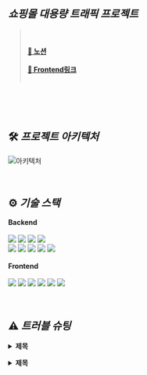 ## **_쇼핑몰 대용량 트래픽 프로젝트_**
><br/><br/>
>**[📎 노션](https://www.notion.so/OrderSearch-11ef1dbc148444b8b55efaa4d9f1775b)**<br/><br/>
>**[📎 Frontend링크](https://github.com/NewsSearch999/Frontend)**<br/><br/>

<br/>


<br/>


<br/>

## 🛠️ **_프로젝트 아키텍처_**
![아키텍처](https://user-images.githubusercontent.com/98438390/223332277-73421e00-f63f-4786-872b-66239e235a2d.png)


<br/>



## ⚙️ **_기술 스택_**

**Backend**<br /><br />
<img src="https://img.shields.io/badge/Nest.js-E0234E?style=for-the-badge&logo=NestJS&logoColor=white">
<img src="https://img.shields.io/badge/TypeScript-3178C6?style=for-the-badge&logo=TypeScript&logoColor=black">
<img src="https://img.shields.io/badge/Amazon RDS-527FFF?style=for-the-badge&logo=Amazon RDS&logoColor=white">
<img src="https://img.shields.io/badge/MySQL-4479A1?style=for-the-badge&logo=MySQL&logoColor=white">
<br/>
<img src="https://img.shields.io/badge/Amazon ECS-FF9900?style=for-the-badge&logo=Amazon ECS&logoColor=white">
<img src="https://img.shields.io/badge/AWS Fargate-FF9900?style=for-the-badge&logo=AWS Fargate&logoColor=white">
<img src="https://img.shields.io/badge/Docker-2496ED?style=for-the-badge&logo=Docker&logoColor=white">
<img src="https://img.shields.io/badge/GitHub-181717?style=for-the-badge&logo=GitHub&logoColor=white">
<img src="https://img.shields.io/badge/GitHub Actions-2088FF?style=for-the-badge&logo=GitHub Actions&logoColor=white">
<br/><br />
**Frontend**<br /><br />
<img src="https://img.shields.io/badge/React-61DAFB?style=for-the-badge&logo=React&logoColor=white">
<img src="https://img.shields.io/badge/TypeScript-3178C6?style=for-the-badge&logo=TypeScript&logoColor=black">
<img src="https://img.shields.io/badge/styled-components-DB7093?style=for-the-badge&logo=styled-components&logoColor=white">
<img src="https://img.shields.io/badge/JSON Web Tokens-000000?style=for-the-badge&logo=JSON Web Tokens&logoColor=white">
<img src="https://img.shields.io/badge/Axios-5A29E40?style=for-the-badge&logo=Axios&logoColor=white">
<img src="https://img.shields.io/badge/Netlify-00C7B7?style=for-the-badge&logo=Netlify&logoColor=white">





<br/>

## ⚠️ **_트러블 슈팅_**
**<details><summary>제목</summary>**

❗**문제**: 문제<br/>
<br/>
❓**원인**:원인<br/>
<br/>
💡**문제 해결**: 해결
<br/>
</details>

**<details><summary>제목</summary>**

❗**문제**: 문제<br/>
<br/>
❓**원인**: 원인<br/>
<br/>
💡**문제 해결**: <br/>
<br/>

</details>



